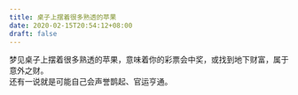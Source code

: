```yaml
---
title: 桌子上摆着很多熟透的苹果
date: 2020-02-15T20:54:12+08:00
draft: false
---
```


梦见桌子上摆着很多熟透的苹果，意味着你的彩票会中奖，或找到地下财富，属于意外之财。<br>
还有一说就是可能自己会声誉鹊起、官运亨通。<br>
